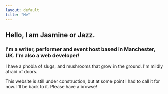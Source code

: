 ```yaml
---
layout: default
title: "Me"
---
```


## Hello, I am Jasmine or Jazz.

### I'm a writer, performer and event host based in Manchester, UK. I'm also a web developer!

I have a phobia of slugs, and mushrooms that grow in the ground. I'm mildly afraid of doors.

This website is still under construction, but at some point I had to call it for now. I'll be back to it. Please have a browse!
